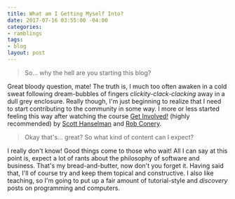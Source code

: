 ```yaml
---
title: What am I Getting Myself Into?
date: 2017-07-16 03:55:00 -04:00
categories:
- ramblings
tags:
- blog
layout: post
---
```


> So... why the hell are you starting this blog?

Great bloody question, mate! The truth is, I much too often awaken in a cold sweat following dream-bubbles of fingers *clickity-clack-clacking* away in a dull grey enclosure. Really though, I'm just beginning to realize that I need to start contributing to the community in some way. I more or less started feeling this way after watching the course [Get Involved!](https://app.pluralsight.com/library/courses/get-involved/) (highly recommended) by [Scott Hanselman](https://www.hanselman.com/) and [Rob Conery](http://rob.conery.io/).

> Okay that's... great? So what kind of content can I expect?

I really don't know! Good things come to those who wait! All I can say at this point is, expect a lot of rants about the philosophy of software and business. That's my bread-and-butter, now don't you forget it. Having said that, I'll of course try and keep them topical and constructive. I also like teaching, so I'm going to put up a fair amount of tutorial-style and *discovery* posts on programming and computers.